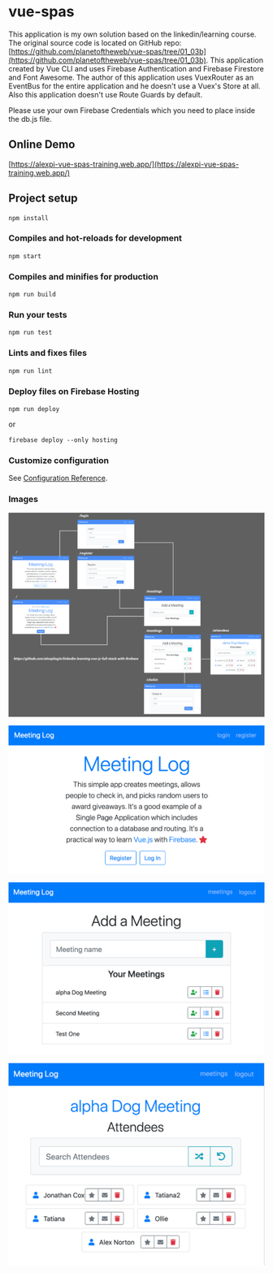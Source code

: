 # vue-spas

This application is my own solution based on the linkedin/learning course. The original source code is located on GitHub repo: [https://github.com/planetoftheweb/vue-spas/tree/01_03b](https://github.com/planetoftheweb/vue-spas/tree/01_03b).
This application created by Vue CLI and uses Firebase Authentication and Firebase Firestore and Font Awesome. The author of this application uses VuexRouter as an EventBus for the entire application and he doesn't use a Vuex's Store at all. Also this application doesn't use Route Guards by default.

Please use your own Firebase Credentials which you need to place inside the db.js file.

## Online Demo
[https://alexpi-vue-spas-training.web.app/](https://alexpi-vue-spas-training.web.app/)

## Project setup
```
npm install
```

### Compiles and hot-reloads for development
```
npm start
```

### Compiles and minifies for production
```
npm run build
```

### Run your tests
```
npm run test
```

### Lints and fixes files
```
npm run lint
```

### Deploy files on Firebase Hosting
```
npm run deploy
```
or

```
firebase deploy --only hosting
```

### Customize configuration
See [Configuration Reference](https://cli.vuejs.org/config/).

### Images
![app-navigation-user-flow.png](https://github.com/alexpilugin/linkedin-learning-vue-js-full-stack-with-firebase/blob/main/git-images/app-navigation-user-flow.png "app-navigation-user-flow.png")    

![home-page.png](https://github.com/alexpilugin/linkedin-learning-vue-js-full-stack-with-firebase/blob/main/git-images/home-page.png "home-page.png")    

![meetings-page.png](https://github.com/alexpilugin/linkedin-learning-vue-js-full-stack-with-firebase/blob/main/git-images/meetings-page.png "meetings-page.png")    

![attendees-page.png](https://github.com/alexpilugin/linkedin-learning-vue-js-full-stack-with-firebase/blob/main/git-images/attendees-page.png "attendees-page.png")    